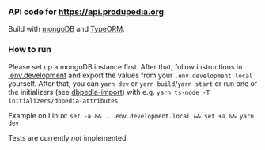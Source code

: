 ### API code for https://api.produpedia.org

Build with [mongoDB](http://mongodb.com/) and [TypeORM](https://typeorm.io).

### How to run

Please set up a mongoDB instance first. After that, follow instructions in [.env.development](.env.development) and export the values from your `.env.development.local` yourself. After that, you can `yarn dev` or `yarn build`/`yarn start` or run one of the initializers (see [dbpedia-import](https://github.com/produpedia-org/dbpedia-import)) with e.g. `yarn ts-node -T initializers/dbpedia-attributes`.

Example on Linux: `set -a && . .env.development.local && set +a && yarn dev`

Tests are currently *not* implemented.
